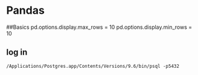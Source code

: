 # Pandas  

##Basics
pd.options.display.max_rows = 10
pd.options.display.min_rows = 10


## log in
```
/Applications/Postgres.app/Contents/Versions/9.6/bin/psql -p5432
```
